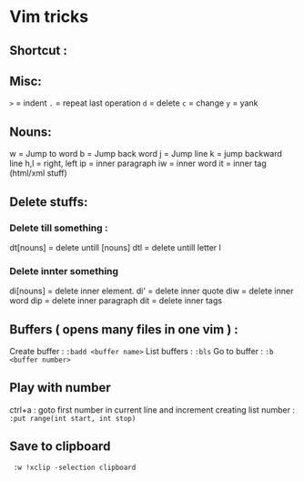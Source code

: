 # Vim tricks

## Shortcut :


## Misc:

```>``` = indent
```.``` = repeat last operation
```d``` = delete
```c``` = change
```y``` = yank

## Nouns:

  w = Jump to word
  b = Jump back word
  j = Jump line
  k = jump backward line
  h,l = right, left
  ip = inner paragraph 
  iw = inner word
  it = inner tag (html/xml stuff)


## Delete stuffs:

### Delete till something :
  
  dt[nouns] = delete untill [nouns]
  dtl = delete untill letter l

### Delete innter something

  di[nouns] = delete inner element.
  di' = delete inner quote
  diw = delete inner word
  dip = delete inner paragraph
  dit = delete inner tags

## Buffers ( opens many files in one vim ) :

  Create buffer : ```:badd <buffer name>```
  List buffers : ```:bls``` 
  Go to buffer : ```:b <buffer number>```

## Play with number

  ctrl+a : goto first number in current line and increment
  creating list number : ```:put range(int start, int stop)``` 


## Save to clipboard

```
 :w !xclip -selection clipboard 
```
